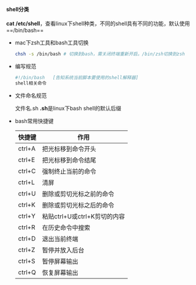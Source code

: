 #### shell分类

**cat /etc/shell**，查看linux下shell种类，不同的shell具有不同的功能，默认使用==/bin/bash==

- mac下zsh工具和bash工具切换

  ```bash
  chsh -s /bin/bash	# 切换到bash，需关闭终端重新开启。/bin/zsh切换到zsh
  ```

- 编写规范

  ```bash
  #!/bin/bash	[告知系统当前脚本要使用的shell解释器]
  shell相关命令
  ```

- 文件命名规范

  文件名.sh	**.sh**是linux下bash shell的默认后缀

- bash常用快捷键

  | 快捷键 | 作用                         |
  | ------ | ---------------------------- |
  | ctrl+A | 把光标移到命令开头           |
  | ctrl+E | 把光标移到命令结尾           |
  | ctrl+C | 强制终止当前的命令           |
  | ctrl+L | 清屏                         |
  | ctrl+U | 删除或剪切光标之前的命令     |
  | ctrl+K | 删除或剪切光标之后的命令     |
  | ctrl+Y | 粘贴ctrl+U或ctrl+K剪切的内容 |
  | ctrl+R | 在历史命令中搜索             |
  | ctrl+D | 退出当前终端                 |
  | ctrl+Z | 暂停并放入后台               |
  | ctrl+S | 暂停屏幕输出                 |
  | ctrl+Q | 恢复屏幕输出                 |

  